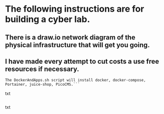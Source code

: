 # The following instructions are for building a cyber lab.
## There is a draw.io network diagram of the physical infrastructure that will get you going.
## I have made every attempt to cut costs a use free resources if necessary.
```
The DockerAndApps.sh script will install docker, docker-compose, Portainer, juice-shop, PicoCMS.```

```
txt
```

```
txt
```
